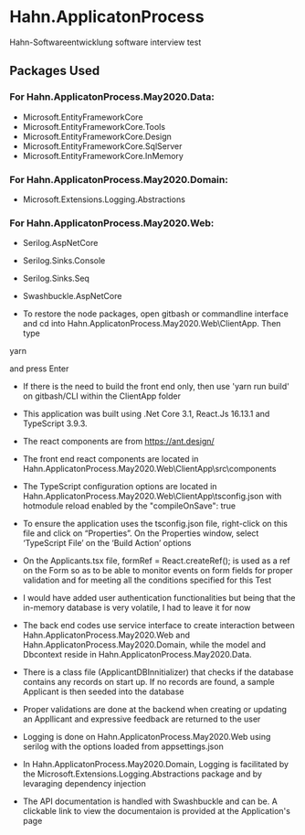 # Hahn.ApplicatonProcess
 Hahn-Softwareentwicklung software interview test
 
 ## Packages Used
 
### For Hahn.ApplicatonProcess.May2020.Data:
- Microsoft.EntityFrameworkCore
- Microsoft.EntityFrameworkCore.Tools
- Microsoft.EntityFrameworkCore.Design
- Microsoft.EntityFrameworkCore.SqlServer 
- Microsoft.EntityFrameworkCore.InMemory

### For Hahn.ApplicatonProcess.May2020.Domain:
- Microsoft.Extensions.Logging.Abstractions

### For Hahn.ApplicatonProcess.May2020.Web:
- Serilog.AspNetCore
- Serilog.Sinks.Console
- Serilog.Sinks.Seq
- Swashbuckle.AspNetCore

- To restore the node packages, open gitbash or commandline interface and cd into Hahn.ApplicatonProcess.May2020.Web\ClientApp. Then type

yarn

and press Enter

- If there is the need to build the front end only, then use 'yarn run build' on gitbash/CLI within the ClientApp folder
 
-	This application was built using .Net Core 3.1, React.Js 16.13.1 and TypeScript 3.9.3.
-	The react components are from https://ant.design/
-	The front end react components are located in Hahn.ApplicatonProcess.May2020.Web\ClientApp\src\components
-	The TypeScript configuration options are located in Hahn.ApplicatonProcess.May2020.Web\ClientApp\tsconfig.json with hotmodule reload enabled by the "compileOnSave": true
-	To ensure the application uses the tsconfig.json file, right-click on this file and click on “Properties”. On the Properties window, select ‘TypeScript File’ on the ‘Build Action’ options
-	On the Applicants.tsx file, formRef = React.createRef<FormInstance>(); is used as a ref on the Form so as to be able to monitor events on form fields for proper validation and for meeting all the conditions specified for this Test
-	I would have added user authentication functionalities but being that the in-memory database is very volatile, I had to leave it for now
-	The back end codes use service interface to create interaction between Hahn.ApplicatonProcess.May2020.Web and Hahn.ApplicatonProcess.May2020.Domain, while the model and Dbcontext reside in Hahn.ApplicatonProcess.May2020.Data.
-	There is a class file (ApplicantDBInnitializer) that checks if the database contains any records on start up. If no records are found, a sample Applicant is then seeded into the database

-	Proper validations are done at the backend when creating or updating an Appllicant and expressive feedback are returned to the user

- Logging is done on Hahn.ApplicatonProcess.May2020.Web using serilog with the options loaded from appsettings.json

- In Hahn.ApplicatonProcess.May2020.Domain, Logging is facilitated by the Microsoft.Extensions.Logging.Abstractions package and by levaraging dependency injection

- The API documentation is handled with Swashbuckle and can be. A clickable link to view the documentaion is provided at the Application's page 
